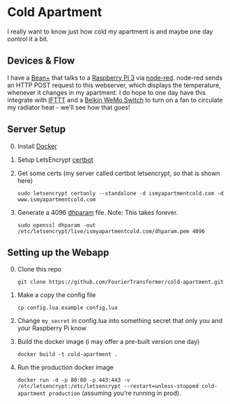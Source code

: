 # Cold Apartment
I really want to know just how cold my apartment is and maybe one day control it a bit.

## Devices & Flow
I have a [Bean+](https://punchthrough.com/bean) that talks to a [Raspberry Pi 3](https://www.raspberrypi.org/products/raspberry-pi-3-model-b/) via [node-red](https://nodered.org/). node-red sends an HTTP POST request to this webserver, which displays the temperature, whenever it changes in my apartment. I do hope to one day have this integrate with [IFTTT](https://ifttt.com/) and a [Belkin WeMo Switch](https://ifttt.com/wemo_switch) to turn on a fan to circulate my radiator heat - we'll see how that goes!

## Server Setup
0. Install [Docker](https://docs.docker.com/engine/installation/)
1. Setup LetsEncrypt [certbot](https://certbot.eff.org/)
2. Get some certs (my server called certbot letsencrypt, so that is shown here)

    `sudo letsencrypt certonly --standalone -d ismyapartmentcold.com -d www.ismyapartmentcold.com`


3. Generate a 4096 [dhparam](http://security.stackexchange.com/questions/94390/whats-the-purpose-of-dh-parameters) file. Note: This takes forever.
    
    `sudo openssl dhparam -out /etc/letsencrypt/live/ismyapartmentcold.com/dhparam.pem 4096`


## Setting up the Webapp
0. Clone this repo

    `git clone https://github.com/FourierTransformer/cold-apartment.git`


1. Make a copy the config file

    `cp config.lua.example config.lua`


2. Change `my_secret` in config.lua into something secret that only you and your Raspberry Pi know

3. Build the docker image (i may offer a pre-built version one day)
    
    `docker build -t cold-apartment .`


4. Run the production docker image

    `docker run -d -p 80:80 -p 443:443 -v /etc/letsencrypt:/etc/letsencrypt --restart=unless-stopped cold-apartment production` (assuming you're running in prod).
